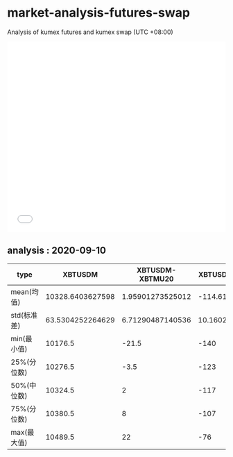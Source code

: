 # market-analysis-futures-swap
Analysis of kumex futures and kumex swap (UTC +08:00)

<iframe width="100%" height="440" src="./data.html" frameborder="no" border="0" scrolling="no"></iframe>

## analysis : 2020-09-10

type|XBTUSDM|XBTUSDM-XBTMU20|XBTUSDM-XBTMZ20|
---|---|---|---
mean(均值) | 10328.6403627598 | 1.95901273525012 | -114.618956099217
std(标准差) | 63.5304252264629 | 6.71290487140536 | 10.1602278410662
min(最小值) | 10176.5 | -21.5 | -140
25%(分位数) | 10276.5 | -3.5 | -123
50%(中位数) | 10324.5 | 2 | -117
75%(分位数) | 10380.5 | 8 | -107
max(最大值) | 10489.5 | 22 | -76
